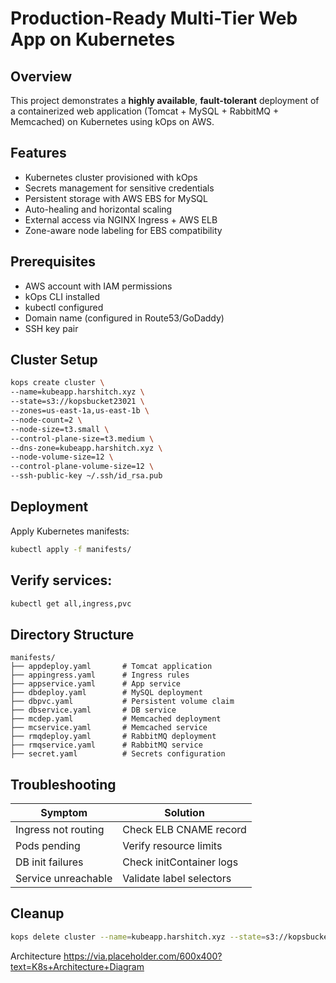 # Production-Ready Multi-Tier Web App on Kubernetes

## Overview
This project demonstrates a **highly available**, **fault-tolerant** deployment of a containerized web application (Tomcat + MySQL + RabbitMQ + Memcached) on Kubernetes using kOps on AWS.

## Features
- Kubernetes cluster provisioned with kOps
- Secrets management for sensitive credentials
- Persistent storage with AWS EBS for MySQL
- Auto-healing and horizontal scaling
- External access via NGINX Ingress + AWS ELB
- Zone-aware node labeling for EBS compatibility

## Prerequisites
- AWS account with IAM permissions
- kOps CLI installed
- kubectl configured
- Domain name (configured in Route53/GoDaddy)
- SSH key pair

## Cluster Setup
```bash
kops create cluster \
--name=kubeapp.harshitch.xyz \
--state=s3://kopsbucket23021 \
--zones=us-east-1a,us-east-1b \
--node-count=2 \
--node-size=t3.small \
--control-plane-size=t3.medium \
--dns-zone=kubeapp.harshitch.xyz \
--node-volume-size=12 \
--control-plane-volume-size=12 \
--ssh-public-key ~/.ssh/id_rsa.pub
```
## Deployment
Apply Kubernetes manifests:
```bash
kubectl apply -f manifests/
```
## Verify services:

```bash
kubectl get all,ingress,pvc
```
## Directory Structure
```text
manifests/
├── appdeploy.yaml       # Tomcat application
├── appingress.yaml      # Ingress rules
├── appservice.yaml      # App service
├── dbdeploy.yaml        # MySQL deployment
├── dbpvc.yaml           # Persistent volume claim
├── dbservice.yaml       # DB service
├── mcdep.yaml           # Memcached deployment
├── mcservice.yaml       # Memcached service
├── rmqdeploy.yaml       # RabbitMQ deployment
├── rmqservice.yaml      # RabbitMQ service
├── secret.yaml          # Secrets configuration
```
## Troubleshooting
| Symptom               | Solution                      |
|-----------------------|-------------------------------|
| Ingress not routing   | Check ELB CNAME record        |
| Pods pending          | Verify resource limits        |
| DB init failures      | Check initContainer logs      |
| Service unreachable   | Validate label selectors      |

## Cleanup
```bash
kops delete cluster --name=kubeapp.harshitch.xyz --state=s3://kopsbucket23021 --yes
```
Architecture
https://via.placeholder.com/600x400?text=K8s+Architecture+Diagram
